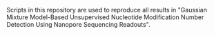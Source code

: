Scripts in this repository are used to reproduce all results in "Gaussian Mixture Model-Based Unsupervised Nucleotide Modification Number Detection Using Nanopore Sequencing Readouts".

